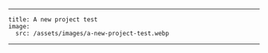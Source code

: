 ---
    title: A new project test
    image:
      src: /assets/images/a-new-project-test.webp
  ---
